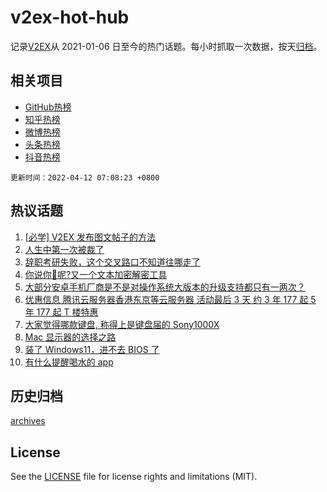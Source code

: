 # v2ex-hot-hub

 记录[V2EX](https://www.v2ex.com/)从 2021-01-06 日至今的热门话题。每小时抓取一次数据，按天[归档](archives)。
 
 ## 相关项目

- [GitHub热榜](https://github.com/lonnyzhang423/github-hot-hub)
- [知乎热榜](https://github.com/lonnyzhang423/zhihu-hot-hub)
- [微博热榜](https://github.com/lonnyzhang423/weibo-hot-hub)
- [头条热榜](https://github.com/lonnyzhang423/toutiao-hot-hub)
- [抖音热榜](https://github.com/lonnyzhang423/douyin-hot-hub)


 `更新时间：2022-04-12 07:08:23 +0800`

## 热议话题

1. [[必学] V2EX 发布图文帖子的方法](https://www.v2ex.com/t/846267)
1. [人生中第一次被裁了](https://www.v2ex.com/t/846185)
1. [辞职考研失败，这个交叉路口不知道往哪走了](https://www.v2ex.com/t/846237)
1. [你说你🐴呢?又一个文本加密解密工具](https://www.v2ex.com/t/846245)
1. [大部分安卓手机厂商是不是对操作系统大版本的升级支持都只有一两次？](https://www.v2ex.com/t/846187)
1. [优惠信息 腾讯云服务器香港东京等云服务器 活动最后 3 天 约 3 年 177 起 5 年 177 起 T 楼特惠](https://www.v2ex.com/t/846186)
1. [大家觉得哪款键盘, 称得上是键盘届的 Sony1000X](https://www.v2ex.com/t/846180)
1. [Mac 显示器的选择之路](https://www.v2ex.com/t/846202)
1. [装了 Windows11，进不去 BIOS 了](https://www.v2ex.com/t/846257)
1. [有什么提醒喝水的 app](https://www.v2ex.com/t/846229)

## 历史归档

[archives](archives)

## License

See the [LICENSE](LICENSE) file for license rights and limitations (MIT).
